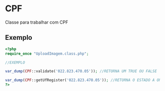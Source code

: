 # CPF
Classe para trabalhar com CPF

## Exemplo
```php
<?php
require_once "UploadImagem.class.php";

//EXEMPLO

var_dump(CPF::validate('022.823.470.05')); //RETORNA UM TRUE OU FALSE

var_dump(CPF::getUfRegister('022.823.470.05')); //RETORNA O ESTADO A ONDE FOI REGISTRADO O CPF
?>